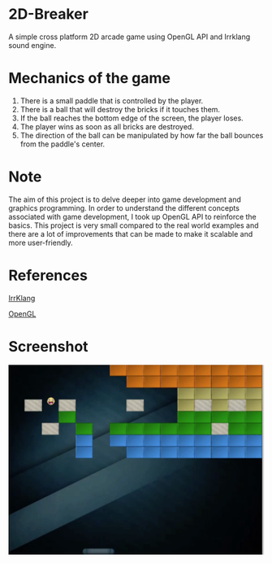 # 2D-Breaker
A simple cross platform 2D arcade game using OpenGL API and Irrklang sound engine.

# Mechanics of the game
1. There is a small paddle that is controlled by the player. 
2. There is a ball that will destroy the bricks if it touches them.
3. If the ball reaches the bottom edge of the screen, the player loses.
4. The player wins as soon as all bricks are destroyed.
5. The direction of the ball can be manipulated by how far the ball bounces from the paddle's center.

# Note
The aim of this project is to delve deeper into game development and graphics programming. In order to understand the different concepts associated with game development, I took up OpenGL API to reinforce the basics. This project is very small compared to the real world examples and there are a lot of improvements that can be made to make it scalable and more user-friendly.

# References
[IrrKlang](https://www.ambiera.com/irrklang/)

[OpenGL](https://www.opengl.org/)


# Screenshot
![Demo](https://github.com/SaadBenn/2D-Game-Using-OpenGL/blob/master/2D%20Breakout/demo.png)
